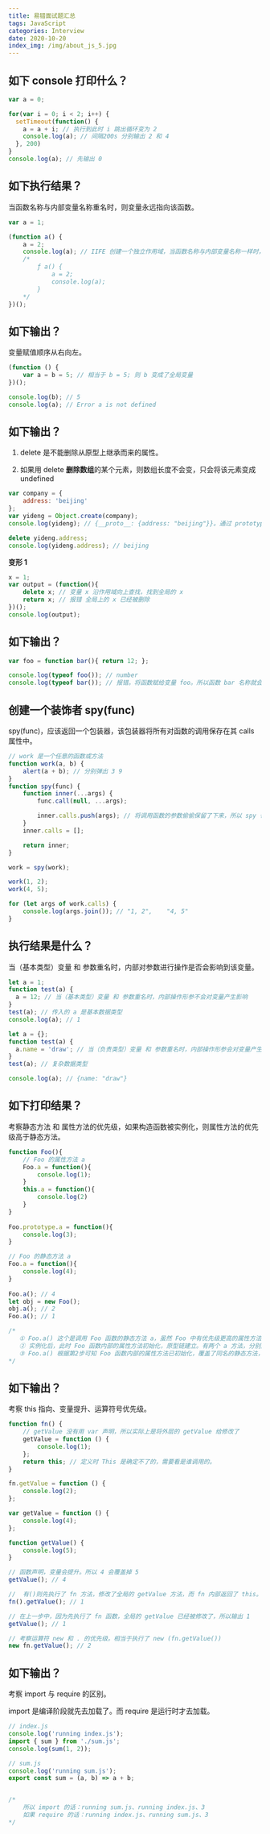 ```yaml
---
title: 易错面试题汇总
tags: JavaScript
categories: Interview
date: 2020-10-20
index_img: /img/about_js_5.jpg
---
```


## 如下 console 打印什么？

```js
var a = 0;

for(var i = 0; i < 2; i++) {
  setTimeout(function() {
    a = a + i; // 执行到此时 i 跳出循环变为 2
    console.log(a); // 间隔200s 分别输出 2 和 4
  }, 200)
}
console.log(a); // 先输出 0
```

## 如下执行结果？
当函数名称与内部变量名称重名时，则变量永远指向该函数。
```js
var a = 1;

(function a() {
    a = 2;
    console.log(a); // IIFE 创建一个独立作用域，当函数名称与内部变量名称一样时，会永远指向函数本身；
    /*
        ƒ a() {
            a = 2;
            console.log(a);
        }
    */ 
})();
```

## 如下输出？
变量赋值顺序从右向左。
```js
(function () {
    var a = b = 5; // 相当于 b = 5; 则 b 变成了全局变量
})();

console.log(b); // 5
console.log(a); // Error a is not defined
```

## 如下输出？
1. delete 是不能删除从原型上继承而来的属性。

2. 如果用 delete **删除数组**的某个元素，则数组长度不会变，只会将该元素变成 undefined

```js
var company = {
    address: 'beijing'
};
var yideng = Object.create(company);
console.log(yideng); // {__proto__: {address: "beijing"}}。通过 prototype 继承了 company的 address

delete yideng.address;
console.log(yideng.address); // beijing
```

**变形 1**
```js
x = 1;
var output = (function(){
    delete x; // 变量 x 沿作用域向上查找，找到全局的 x
    return x; // 报错 全局上的 x 已经被删除
})();
console.log(output);
```

## 如下输出？
```js
var foo = function bar(){ return 12; };

console.log(typeof foo()); // number
console.log(typeof bar()); // 报错。将函数赋给变量 foo。所以函数 bar 名称就会失效，相当于匿名函数
```

## 创建一个装饰者 spy(func)
spy(func)，应该返回一个包装器，该包装器将所有对函数的调用保存在其 calls 属性中。
```js
// work 是一个任意的函数或方法
function work(a, b) {
    alert(a + b); // 分别弹出 3 9
}
function spy(func) {
    function inner(...args) {
        func.call(null, ...args);

        inner.calls.push(args); // 将调用函数的参数偷偷保留了下来，所以 spy 也叫间谍装饰者，在执行传入函数的同时保留了参数。
    }
    inner.calls = [];

    return inner;
}

work = spy(work);

work(1, 2);
work(4, 5);

for (let args of work.calls) {
    console.log(args.join()); // "1, 2",    "4, 5"
}
```

## 执行结果是什么？
当（基本类型）变量 和 参数重名时，内部对参数进行操作是否会影响到该变量。
```js
let a = 1;
function test(a) {
  a = 12; // 当（基本类型）变量 和 参数重名时，内部操作形参不会对变量产生影响
}
test(a); // 传入的 a 是基本数据类型
console.log(a); // 1
```

```js
let a = {};
function test(a) {
  a.name = 'draw'; // 当（负责类型）变量 和 参数重名时，内部操作形参会对变量产生影响
}
test(a); // 复杂数据类型

console.log(a); // {name: "draw"}
```

## 如下打印结果？
考察静态方法 和 属性方法的优先级，如果构造函数被实例化，则属性方法的优先级高于静态方法。
```js
function Foo(){
    // Foo 的属性方法 a
    Foo.a = function(){
        console.log(1);
    }
    this.a = function(){
        console.log(2)
    }
}
 
Foo.prototype.a = function(){
    console.log(3);
}

// Foo 的静态方法 a 
Foo.a = function(){
    console.log(4);
}
  
Foo.a(); // 4
let obj = new Foo();
obj.a(); // 2
Foo.a(); // 1

/*
   ① Foo.a() 这个是调用 Foo 函数的静态方法 a，虽然 Foo 中有优先级更高的属性方法 a，但 Foo 此时没有被调用，所以此时输出 Foo 的静态方法 a 的结果：4
   ② 实例化后，此时 Foo 函数内部的属性方法初始化，原型链建立。有两个 a 方法，分别是内部 this 上的方法和原型上的方法。则内部 this 上的优先级高。
   ③ Foo.a() 根据第2步可知 Foo 函数内部的属性方法已初始化，覆盖了同名的静态方法，所以输出：1
*/
```

## 如下输出？
考察 this 指向、变量提升、运算符号优先级。
```js
function fn() {
    // getValue 没有用 var 声明，所以实际上是将外层的 getValue 给修改了
    getValue = function () {
        console.log(1);
    };
    return this; // 定义时 This 是确定不了的，需要看是谁调用的。
}

fn.getValue = function () {
    console.log(2);
};

var getValue = function () {
    console.log(4);
};

function getValue() {
    console.log(5);
}

// 函数声明，变量会提升。所以 4 会覆盖掉 5
getValue(); // 4

//  有()则先执行了 fn 方法，修改了全局的 getValue 方法，而 fn 内部返回了 this。这里调用的话 this 指向了 window。即 window.getValue 输出 1
fn().getValue(); // 1

// 在上一步中，因为先执行了 fn 函数，全局的 getValue 已经被修改了，所以输出 1
getValue(); // 1

// 考察运算符 new 和 . 的优先级。相当于执行了 new (fn.getValue())
new fn.getValue(); // 2
```

## 如下输出？
考察 import 与 require 的区别。

import 是编译阶段就先去加载了。而 require 是运行时才去加载。
```js
// index.js
console.log('running index.js');
import { sum } from './sum.js';
console.log(sum(1, 2));

// sum.js
console.log('running sum.js');
export const sum = (a, b) => a + b;


/*
    所以 import 的话：running sum.js、running index.js、3
    如果 require 的话：running index.js、running sum.js、3
*/
``` 
